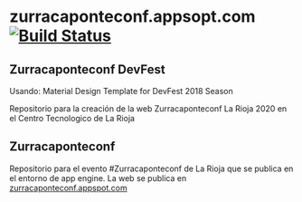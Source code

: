 # zurracaponteconf.appsopt.com [![Build Status](https://travis-ci.org/GDGLaRioja/www-gdglarioja-site.appspot.com.svg?branch=master)](https://travis-ci.org/GDGLaRioja/www-gdglarioja-site.appspot.com)

## Zurracaponteconf  DevFest

Usando:
Material Design Template for DevFest 2018 Season

Repositorio para la creación de la web Zurracaponteconf La Rioja 2020 en el Centro Tecnologico de La Rioja

## Zurracaponteconf
Repositorio para el evento #Zurracaponteconf de La Rioja que se publica en el entorno de  app engine.
La web se publica en [zurracaponteconf.appspot.com](https://zurracaponteconf.appspot.com/)
